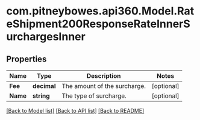 # com.pitneybowes.api360.Model.RateShipment200ResponseRateInnerSurchargesInner

## Properties

Name | Type | Description | Notes
------------ | ------------- | ------------- | -------------
**Fee** | **decimal** | The amount of the surcharge. | [optional] 
**Name** | **string** | The type of surcharge. | [optional] 

[[Back to Model list]](../../README.md#documentation-for-models) [[Back to API list]](../../README.md#documentation-for-api-endpoints) [[Back to README]](../../README.md)

